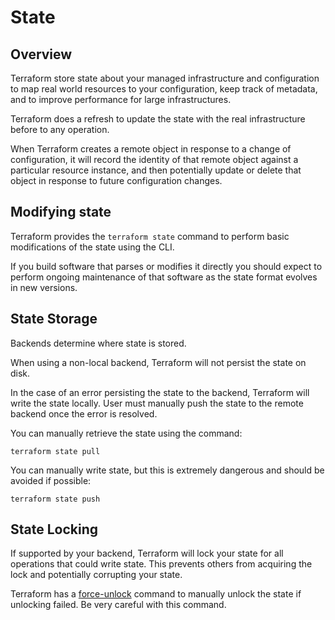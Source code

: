 # State

## Overview

Terraform store state about your managed infrastructure and configuration to map real world resources to your configuration, keep track of metadata, and to improve performance for large infrastructures.

Terraform does a refresh to update the state with the real infrastructure before to any operation.

When Terraform creates a remote object in response to a change of configuration, it will record the identity of that remote object against a particular resource instance, and then potentially update or delete that object in response to future configuration changes.


## Modifying state

Terraform provides the `terraform state` command to perform basic modifications of the state using the CLI.

If you build software that parses or modifies it directly you should expect to perform ongoing maintenance of that software as the state format evolves in new versions.


## State Storage

Backends determine where state is stored.

When using a non-local backend, Terraform will not persist the state on disk.

In the case of an error persisting the state to the backend, Terraform will write the state locally. User must manually push the state to the remote backend once the error is resolved.

You can manually retrieve the state using the command:

```shell
terraform state pull
```

You can manually write state, but this is extremely dangerous and should be avoided if possible:

```shell
terraform state push
```


## State Locking

If supported by your backend, Terraform will lock your state for all operations that could write state. This prevents others from acquiring the lock and potentially corrupting your state.

Terraform has a [force-unlock](https://developer.hashicorp.com/terraform/language/state/locking#force-unlock) command to manually unlock the state if unlocking failed. Be very careful with this command.